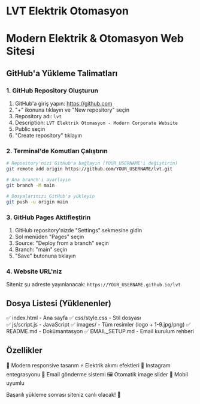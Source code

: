 # LVT Elektrik Otomasyon
# Modern Elektrik & Otomasyon Web Sitesi

## GitHub'a Yükleme Talimatları

### 1. GitHub Repository Oluşturun
1. GitHub'a giriş yapın: https://github.com
2. "+" ikonuna tıklayın ve "New repository" seçin
3. Repository adı: `lvt` 
4. Description: `LVT Elektrik Otomasyon - Modern Corporate Website`
5. Public seçin
6. "Create repository" tıklayın

### 2. Terminal'de Komutları Çalıştırın
```bash
# Repository'nizi GitHub'a bağlayın (YOUR_USERNAME'i değiştirin)
git remote add origin https://github.com/YOUR_USERNAME/lvt.git

# Ana branch'i ayarlayın
git branch -M main

# Dosyalarınızı GitHub'a yükleyin
git push -u origin main
```

### 3. GitHub Pages Aktifleştirin
1. GitHub repository'nizde "Settings" sekmesine gidin
2. Sol menüden "Pages" seçin
3. Source: "Deploy from a branch" seçin
4. Branch: "main" seçin
5. "Save" butonuna tıklayın

### 4. Website URL'niz
Siteniz şu adreste yayınlanacak:
`https://YOUR_USERNAME.github.io/lvt`

## Dosya Listesi (Yüklenenler)
✅ index.html - Ana sayfa
✅ css/style.css - Stil dosyası  
✅ js/script.js - JavaScript
✅ images/ - Tüm resimler (logo + 1-9.jpg/png)
✅ README.md - Dokümantasyon
✅ EMAIL_SETUP.md - Email kurulum rehberi

## Özellikler
🚀 Modern responsive tasarım
⚡ Elektrik akımı efektleri
📸 Instagram entegrasyonu
📧 Email gönderme sistemi
🖼️ Otomatik image slider
📱 Mobil uyumlu

Başarılı yükleme sonrası siteniz canlı olacak! 🎉